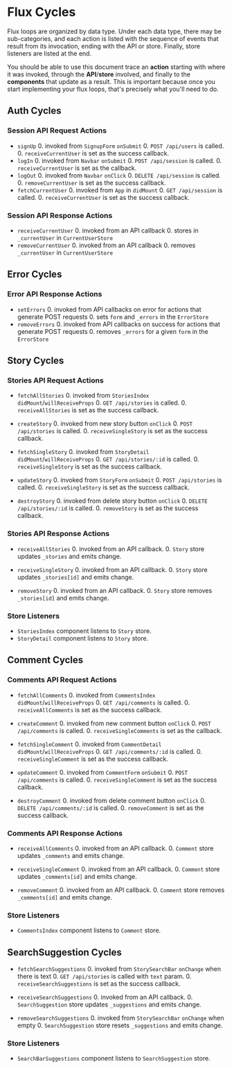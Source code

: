 # Flux Cycles

Flux loops are organized by data type. Under each data type, there may
be sub-categories, and each action is listed with the sequence of events
that result from its invocation, ending with the API or store. Finally,
store listeners are listed at the end.

You should be able to use this document trace an **action** starting
with where it was invoked, through the **API**/**store** involved, and
finally to the **components** that update as a result. This is important
because once you start implementing your flux loops, that's precisely
what you'll need to do.

## Auth Cycles

### Session API Request Actions

* `signUp`
  0. invoked from `SignupForm` `onSubmit`
  0. `POST /api/users` is called.
  0. `receiveCurrentUser` is set as the success callback.
* `logIn`
  0. invoked from `Navbar` `onSubmit`
  0. `POST /api/session` is called.
  0. `receiveCurrentUser` is set as the callback.
* `logOut`
  0. invoked from `Navbar` `onClick`
  0. `DELETE /api/session` is called.
  0. `removeCurrentUser` is set as the success callback.
* `fetchCurrentUser`
  0. invoked from `App` in `didMount`
  0. `GET /api/session` is called.
  0. `receiveCurrentUser` is set as the success callback.

### Session API Response Actions

* `receiveCurrentUser`
  0. invoked from an API callback
  0. stores in `_currentUser` in `CurrentUserStore`
* `removeCurrentUser`
  0. invoked from an API callback
  0. removes `_currentUser` in `CurrentUserStore`

## Error Cycles

### Error API Response Actions
* `setErrors`
  0. invoked from API callbacks on error for actions that generate POST requests
  0. sets `form` and `_errors` in the `ErrorStore`
* `removeErrors`
  0. invoked from API callbacks on success for actions that generate POST requests
  0. removes `_errors` for a given `form` in the `ErrorStore`

## Story Cycles

### Stories API Request Actions

* `fetchAllStories`
  0. invoked from `StoriesIndex` `didMount`/`willReceiveProps`
  0. `GET /api/stories` is called.
  0. `receiveAllStories` is set as the success callback.

* `createStory`
  0. invoked from new story button `onClick`
  0. `POST /api/stories` is called.
  0. `receiveSingleStory` is set as the success callback.

* `fetchSingleStory`
  0. invoked from `StoryDetail` `didMount`/`willReceiveProps`
  0. `GET /api/stories/:id` is called.
  0. `receiveSingleStory` is set as the success callback.

* `updateStory`
  0. invoked from `StoryForm` `onSubmit`
  0. `POST /api/stories` is called.
  0. `receiveSingleStory` is set as the success callback.

* `destroyStory`
  0. invoked from delete story button `onClick`
  0. `DELETE /api/stories/:id` is called.
  0. `removeStory` is set as the success callback.

### Stories API Response Actions

* `receiveAllStories`
  0. invoked from an API callback.
  0. `Story` store updates `_stories` and emits change.

* `receiveSingleStory`
  0. invoked from an API callback.
  0. `Story` store updates `_stories[id]` and emits change.

* `removeStory`
  0. invoked from an API callback.
  0. `Story` store removes `_stories[id]` and emits change.

### Store Listeners

* `StoriesIndex` component listens to `Story` store.
* `StoryDetail` component listens to `Story` store.


## Comment Cycles

### Comments API Request Actions

* `fetchAllComments`
  0. invoked from `CommentsIndex` `didMount`/`willReceiveProps`
  0. `GET /api/comments` is called.
  0. `receiveAllComments` is set as the success callback.

* `createComment`
  0. invoked from new comment button `onClick`
  0. `POST /api/comments` is called.
  0. `receiveSingleComments` is set as the callback.

* `fetchSingleComment`
  0. invoked from `CommentDetail` `didMount`/`willReceiveProps`
  0. `GET /api/comments/:id` is called.
  0. `receiveSingleComment` is set as the success callback.

* `updateComment`
  0. invoked from `CommentForm` `onSubmit`
  0. `POST /api/comments` is called.
  0. `receiveSingleComment` is set as the success callback.

* `destroyComment`
  0. invoked from delete comment button `onClick`
  0. `DELETE /api/comments/:id` is called.
  0. `removeComment` is set as the success callback.

### Comments API Response Actions

* `receiveAllComments`
  0. invoked from an API callback.
  0. `Comment` store updates `_comments` and emits change.

* `receiveSingleComment`
  0. invoked from an API callback.
  0. `Comment` store updates `_comments[id]` and emits change.

* `removeComment`
  0. invoked from an API callback.
  0. `Comment` store removes `_comments[id]` and emits change.

### Store Listeners

* `CommentsIndex` component listens to `Comment` store.


## SearchSuggestion Cycles

* `fetchSearchSuggestions`
  0. invoked from `StorySearchBar` `onChange` when there is text
  0. `GET /api/stories` is called with `text` param.
  0. `receiveSearchSuggestions` is set as the success callback.

* `receiveSearchSuggestions`
  0. invoked from an API callback.
  0. `SearchSuggestion` store updates `_suggestions` and emits change.

* `removeSearchSuggestions`
  0. invoked from `StorySearchBar` `onChange` when empty
  0. `SearchSuggestion` store resets `_suggestions` and emits change.

### Store Listeners

* `SearchBarSuggestions` component listens to `SearchSuggestion` store.
